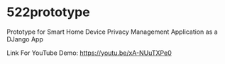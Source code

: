 # 522prototype
Prototype for Smart Home Device Privacy Management Application
as a DJango App

Link For YouTube Demo:
https://youtu.be/xA-NUuTXPe0

